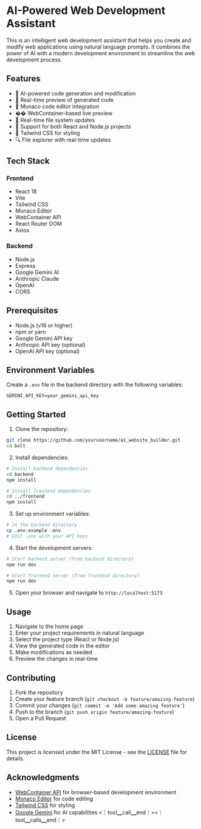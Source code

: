 
# AI-Powered Web Development Assistant

This is an intelligent web development assistant that helps you create and modify web applications using natural language prompts. It combines the power of AI with a modern development environment to streamline the web development process.

## Features

- 🤖 AI-powered code generation and modification
- 🎨 Real-time preview of generated code
- 📝 Monaco code editor integration
- �� WebContainer-based live preview
- 🔄 Real-time file system updates
- 🎯 Support for both React and Node.js projects
- 🎨 Tailwind CSS for styling
- 🔍 File explorer with real-time updates

## Tech Stack

### Frontend
- React 18
- Vite
- Tailwind CSS
- Monaco Editor
- WebContainer API
- React Router DOM
- Axios

### Backend
- Node.js
- Express
- Google Gemini AI
- Anthropic Claude
- OpenAI
- CORS

## Prerequisites

- Node.js (v16 or higher)
- npm or yarn
- Google Gemini API key
- Anthropic API key (optional)
- OpenAI API key (optional)

## Environment Variables

Create a `.env` file in the backend directory with the following variables:

```env
GEMINI_API_KEY=your_gemini_api_key
```

## Getting Started

1. Clone the repository:
```bash
git clone https://github.com/yourusername/ai_website_builder.git
cd bolt
```

2. Install dependencies:
```bash
# Install backend dependencies
cd backend
npm install

# Install frontend dependencies
cd ../frontend
npm install
```

3. Set up environment variables:
```bash
# In the backend directory
cp .env.example .env
# Edit .env with your API keys
```

4. Start the development servers:
```bash
# Start backend server (from backend directory)
npm run dev

# Start frontend server (from frontend directory)
npm run dev
```

5. Open your browser and navigate to `http://localhost:5173`


## Usage

1. Navigate to the home page
2. Enter your project requirements in natural language
3. Select the project type (React or Node.js)
4. View the generated code in the editor
5. Make modifications as needed
6. Preview the changes in real-time

## Contributing

1. Fork the repository
2. Create your feature branch (`git checkout -b feature/amazing-feature`)
3. Commit your changes (`git commit -m 'Add some amazing feature'`)
4. Push to the branch (`git push origin feature/amazing-feature`)
5. Open a Pull Request

## License

This project is licensed under the MIT License - see the [LICENSE](LICENSE) file for details.

## Acknowledgments

- [WebContainer API](https://webcontainers.io/) for browser-based development environment
- [Monaco Editor](https://microsoft.github.io/monaco-editor/) for code editing
- [Tailwind CSS](https://tailwindcss.com/) for styling
- [Google Gemini](https://ai.google.dev/) for AI capabilities
<｜tool▁call▁end｜><｜tool▁calls▁end｜>
